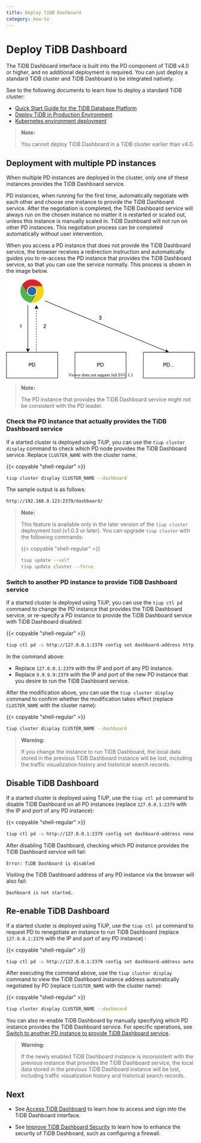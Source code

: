 ```yaml
---
title: Deploy TiDB Dashboard
category: how-to
---
```


# Deploy TiDB Dashboard

The TiDB Dashboard interface is built into the PD component of TiDB v4.0 or higher, and no additional deployment is required. You can just deploy a standard TiDB cluster and TiDB Dashboard is be integrated natively.

See to the following documents to learn how to deploy a standard TiDB cluster:

+ [Quick Start Guide for the TiDB Database Platform](/quick-start-with-tidb.md#deploy-a-local-test-environment-using-tiup-playground)
+ [Deploy TiDB in Production Environment](/production-deployment-using-tiup.md)
+ [Kubernetes environment deployment](https://pingcap.com/docs/tidb-in-kubernetes/stable/access-dashboard/)

> **Note:**
>
> You cannot deploy TiDB Dashboard in a TiDB cluster earlier than v4.0.

## Deployment with multiple PD instances

When multiple PD instances are deployed in the cluster, only one of these instances provides the TiDB Dashboard service.

PD instances, when running for the first time, automatically negotiate with each other and choose one instance to provide the TiDB Dashboard service. After the negotiation is completed, the TiDB Dashboard service will always run on the chosen instance no matter it is restarted or scaled out, unless this instance is manually scaled in. TiDB Dashboard will not run on other PD instances. This negotiation process can be completed automatically without user intervention.

When you access a PD instance that does not provide the TiDB Dashboard service, the browser receives a redirection instruction and automatically guides you to re-access the PD instance that provides the TiDB Dashboard service, so that you can use the service normally. This process is shown in the image below.

![Process Schematic](/media/dashboard/dashboard-ops-multiple-pd.svg)

> **Note:**
>
> The PD instance that provides the TiDB Dashboard service might not be consistent with the PD leader.

### Check the PD instance that actually provides the TiDB Dashboard service

If a started cluster is deployed using TiUP, you can use the `tiup cluster display` command to check which PD node provides the TiDB Dashboard service. Replace `CLUSTER_NAME` with the cluster name.

{{< copyable "shell-regular" >}}

```bash
tiup cluster display CLUSTER_NAME --dashboard
```

The sample output is as follows:

```bash
http://192.168.0.123:2379/dashboard/
```

> **Note:**
>
> This feature is available only in the later version of the `tiup cluster` deployment tool (v1.0.3 or later). You can upgrade `tiup cluster` with the following commands:
>
> {{< copyable "shell-regular" >}}
>
> ```bash
> tiup update --self
> tiup update cluster --force
> ```

### Switch to another PD instance to provide TiDB Dashboard service

If a started cluster is deployed using TiUP, you can use the `tiup ctl pd` command to change the PD instance that provides the TiDB Dashboard service, or re-specify a PD instance to provide the TiDB Dashboard service with TiDB Dashboard disabled:

{{< copyable "shell-regular" >}}

```bash
tiup ctl pd -u http://127.0.0.1:2379 config set dashboard-address http://9.9.9.9:2379
```

In the command above:

- Replace `127.0.0.1:2379` with the IP and port of any PD instance.
- Replace `9.9.9.9:2379` with the IP and port of the new PD instance that you desire to run the TiDB Dashboard service.

After the modification above, you can use the `tiup cluster display` command to confirm whether the modification takes effect (replace `CLUSTER_NAME` with the cluster name):

{{< copyable "shell-regular" >}}

```bash
tiup cluster display CLUSTER_NAME --dashboard
```

> **Warning:**
>
> If you change the instance to run TiDB Dashboard, the local data stored in the previous TiDB Dashboard instance will be lost, including the traffic visualization history and historical search records.

## Disable TiDB Dashboard

If a started cluster is deployed using TiUP, use the `tiup ctl pd` command to disable TiDB Dashboard on all PD instances (replace `127.0.0.1:2379` with the IP and port of any PD instance):

{{< copyable "shell-regular" >}}

```bash
tiup ctl pd -u http://127.0.0.1:2379 config set dashboard-address none
```

After disabling TiDB Dashboard, checking which PD instance provides the TiDB Dashboard service will fail:

```
Error: TiDB Dashboard is disabled
```

Visiting the TiDB Dashboard address of any PD instance via the browser will also fail:

```
Dashboard is not started.
```

## Re-enable TiDB Dashboard

If a started cluster is deployed using TiUP, use the `tiup ctl pd` command to request PD to renegotiate an instance to run TiDB Dashboard (replace `127.0.0.1:2379` with the IP and port of any PD instance) :

{{< copyable "shell-regular" >}}

```bash
tiup ctl pd -u http://127.0.0.1:2379 config set dashboard-address auto
```

After executing the command above, use the `tiup cluster display` command to view the TiDB Dashboard instance address automatically negotiated by PD (replace `CLUSTER_NAME` with the cluster name):

{{< copyable "shell-regular" >}}

```bash
tiup cluster display CLUSTER_NAME --dashboard
```

You can also re-enable TiDB Dashboard by manually specifying which PD instance provides the TiDB Dashboard service. For specific operations, see [Switch to another PD instance to provide TiDB Dashboard service](#switch-to-another-pd-instance-to-provide-tidb-dashboard-service).

> **Warning:**
>
> If the newly enabled TiDB Dashboard instance is inconsistent with the previous instance that provides the TiDB Dashboard service, the local data stored in the previous TiDB Dashboard instance will be lost, including traffic visualization history and historical search records.

## Next

- See [Access TiDB Dashboard](/dashboard/dashboard-access.md) to learn how to access and sign into the TiDB Dashboard interface.

- See [Improve TiDB Dashboard Security](/dashboard/dashboard-ops-security.md) to learn how to enhance the security of TiDB Dashboard, such as configuring a firewall.
